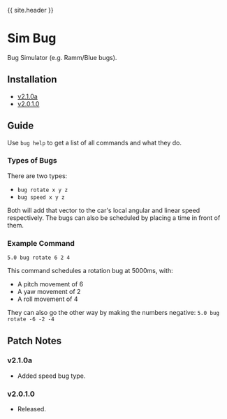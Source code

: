 {{ site.header }}

# Sim Bug

Bug Simulator (e.g. Ramm/Blue bugs).

## Installation

- [v2.1.0a](https://github.com/Sai-Moen/TMInterface-AS-SaiMoen/releases/download/v2.1.0a_small/sim_bug.zip)
- [v2.0.1.0](https://github.com/Sai-Moen/TMInterface-AS-SaiMoen/releases/download/sim_bug_v2.0.1.0/sim_bug.as)

## Guide

Use `bug help` to get a list of all commands and what they do.

### Types of Bugs

There are two types:

- `bug rotate x y z`
- `bug speed x y z`

Both will add that vector to the car's local angular and linear speed respectively.
The bugs can also be scheduled by placing a time in front of them.

### Example Command

`5.0 bug rotate 6 2 4`

This command schedules a rotation bug at 5000ms, with:
- A pitch movement of 6
- A yaw movement of 2
- A roll movement of 4

They can also go the other way by making the numbers negative: `5.0 bug rotate -6 -2 -4`

## Patch Notes

### v2.1.0a

- Added speed bug type.

### v2.0.1.0

- Released.
